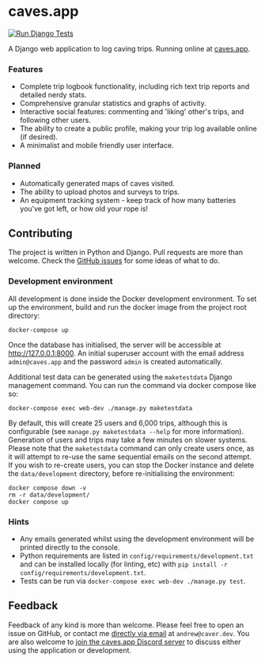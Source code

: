 # caves.app
[![Run Django Tests](https://github.com/anorthall/caves.app/actions/workflows/run-tests.yaml/badge.svg)](https://github.com/anorthall/caves.app/actions/workflows/run-tests.yaml)

A Django web application to log caving trips. Running online at [caves.app](https://caves.app/).


### Features
- Complete trip logbook functionality, including rich text trip reports and detailed nerdy stats.
- Comprehensive granular statistics and graphs of activity.
- Interactive social features: commenting and 'liking' other's trips, and following other users.
- The ability to create a public profile, making your trip log available online (if desired).
- A minimalist and mobile friendly user interface.


### Planned
- Automatically generated maps of caves visited.
- The ability to upload photos and surveys to trips.
- An equipment tracking system - keep track of how many batteries you've got left, or how old your rope is!


## Contributing
The project is written in Python and Django. Pull requests are more than welcome. Check the [GitHub issues](https://github.com/anorthall/caves.app/issues) for some ideas of what to do.


### Development environment
All development is done inside the Docker development environment. To set up the environment, build and run the docker image from the project root directory:

```
docker-compose up
```

Once the database has initialised, the server will be accessible at http://127.0.0.1:8000. An initial superuser account with the email address `admin@caves.app` and the password `admin` is created automatically.

Additional test data can be generated using the `maketestdata` Django management command. You can run the command via docker compose like so:

```
docker-compose exec web-dev ./manage.py maketestdata
```

By default, this will create 25 users and 6,000 trips, although this is configurable (see `manage.py maketestdata --help` for more information). Generation of users and trips may take a few minutes on slower systems. Please note that the `maketestdata` command can only create users once, as it will attempt to re-use the same sequential emails on the second attempt. If you wish to re-create users, you can stop the Docker instance and delete the `data/development` directory, before re-initialising the environment:

```
docker compose down -v
rm -r data/development/
docker compose up
```

### Hints
- Any emails generated whilst using the development environment will be printed directly to the console.
- Python requirements are listed in `config/requirements/development.txt` and can be installed locally (for linting, etc) with `pip install -r config/requirements/development.txt`.
- Tests can be run via `docker-compose exec web-dev ./manage.py test`.


## Feedback
Feedback of any kind is more than welcome. Please feel free to open an issue on GitHub, or contact me [directly via email](mailto:andrew@caver.dev) at `andrew@caver.dev`. You are also welcome to
[join the caves.app Discord server](https://discord.gg/jEvPbR4G4k) to discuss either using the
application or development.

